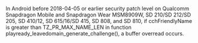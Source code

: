 In Android before 2018-04-05 or earlier security patch level on Qualcomm Snapdragon Mobile and Snapdragon Wear MSM8909W, SD 210/SD 212/SD 205, SD 410/12, SD 615/16/SD 415, SD 808, and SD 810, if cchFriendlyName is greater than TZ_PR_MAX_NAME_LEN in function playready_leavedomain_generate_challenge(), a buffer overread occurs.